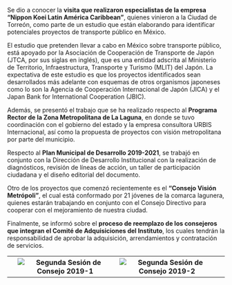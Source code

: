 
Se dio a conocer la **visita que realizaron especialistas de la empresa “Nippon Koei Latin América Caribbean”**, quienes vinieron a la Ciudad de Torreón, como parte de un estudio que están elaborando para identificar potenciales proyectos de transporte público en México.

El estudio que pretenden llevar a cabo en México sobre transporte público, está apoyado por la Asociación de Cooperación de Transporte de Japón (JTCA, por sus siglas en inglés), que es una entidad adscrita al Ministerio de Territorio, Infraestructura, Transporte y Turismo (MLIT) del Japón. La expectativa de este estudio es que los proyectos identificados sean desarrollados más adelante con esquemas de otros organismos japoneses como lo son la Agencia de Cooperación Internacional de Japón (JICA) y el Japan Bank for International Cooperation (JBIC).

Además, se presentó el trabajo que se ha realizado respecto al **Programa Rector de la Zona Metropolitana de La Laguna**, en donde se tuvo coordinación con el gobierno del estado y la empresa consultora URBIS Internacional, así como la propuesta de proyectos con visión metropolitana por parte del municipio.

Respecto al **Plan Municipal de Desarrollo 2019-2021**, se trabajó en conjunto con la Dirección de Desarrollo Institucional con la realización de diagnósticos, revisión de líneas de acción, un taller de participación ciudadana y el diseño editorial del documento.

Otro de los proyectos que comenzó recientemente es el **“Consejo Visión Metrópoli”**, el cual está conformado por 21 jóvenes de la comarca lagunera, quienes estarán trabajando en conjunto con el Consejo Directivo para cooperar con el mejoramiento de nuestra ciudad.

Finalmente, se informó sobre el **proceso de reemplazo de los consejeros que integran el Comité de Adquisiciones del Instituto**, los cuales tendrán la responsabilidad de aprobar la adquisición, arrendamientos y contratación de servicios.

<table>
   <tr>
      <th><center> </center></th>
      <th><center><img class="img-responsive" src="2019-03-01-segunda-sesion-consejo/ima01.jpg" alt="Segunda Sesión de Consejo 2019-1"></center></th>
      <th><center><img class="img-responsive" src="2019-03-01-segunda-sesion-consejo/ima02.jpg" alt="Segunda Sesión de Consejo 2019-2"></center></th>
      <th><center> </center></th>
   </tr>
</table>
